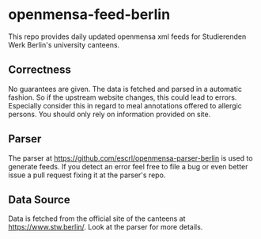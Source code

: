# openmensa-feed-berlin
This repo provides daily updated openmensa xml feeds for Studierenden Werk Berlin's university canteens.

## Correctness
No guarantees are given. The data is fetched and parsed in a automatic fashion. So if the upstream website changes, this could lead to errors. Especially consider this in regard to meal annotations offered to allergic persons. You should only rely on information provided on site.

## Parser
The parser at https://github.com/escrl/openmensa-parser-berlin is used to generate feeds. If you detect an error feel free to file a bug or even better issue a pull request fixing it at the parser's repo.

## Data Source
Data is fetched from the official site of the canteens at https://www.stw.berlin/. Look at the parser for more details.
